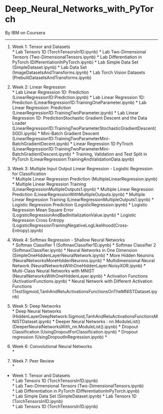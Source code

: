 # Deep_Neural_Networks_with_PyTorch

By IBM on Coursera

--------------------------------------------------------------------------------------------------------------------------------------------------------

1. Week 1: Tensor and Datasets </br>
                * Lab Tensors 1D (TorchTensorsIn1D.ipynb)
                * Lab Two-Dimensional Tensors (Two-DimensionalTensors.ipynb)
                * Lab Differentiation in PyTorch (DifferentiationInPyTorch.ipynb)
                * Lab Simple Data Set (SimpleDataset.ipynb)
                * Lab Data Set (ImageDatasetsAndTransforms.ipynb)
                * Lab Torch Vision Datasets (PrebuiltDatasetsAndTransforms.ipynb)

2. Week 2: Linear Regression </br>
                * Lab Linear Regression 1D: Prediction (LinearRegression1D:Prediction.ipynb)
                * Lab Linear Regression 1D: Prediction (LinearRegression1D:TrainingOneParameter.ipynb)
                * Lab Linear Regression: Prediction (LinearRegression1D:TrainingTwoParameter.ipynb)
                * Lab Linear Regression 1D: PredictionStochastic Gradient Descent and the Data Loader (LinearRegression1D:TrainingTwoParameterStochasticGradientDescent(SGD).ipynb)
                * Mini-Batch Gradient Descent (LinearRegression1D:TrainingTwoParameterMini-BatchGradientDecent.ipynb)
                * Linear Regression 1D PyTroch (LinearRegression1D:TrainingTwoParameterMini-BatchGradientDescent.ipynb)
                * Training, Validation and Test Split in PyTorch (LinearRegression:TrainingAndValidationData.ipynb)

3. Week 3: Multiple Input Output Linear Regression - Logistic Regression for Classification </br>
                * Multiple Linear Regression Prediction (MultipleLinearRegression.ipynb)
                * Multiple Linear Regression Training (LinearRegressionMultipleOutputs1.ipynb)
                * Multiple Linear Regression Prediction (LinearRegressionWithMultipleOutputs.ipynb)
                * Multiple Linear Regression Training (LinearRegressionMultipleOutputs1.ipynb)
                * Logistic Regression Prediction (LogisticRegression.ipynb)
                * Logistic Regression Mean Square Error (LogisticRegressionAndBadInitializationValue.ipynb)
                * Logistic Regression Cross Entropy (LogisticRegressionTrainingNegativeLogLikelihood(Cross-Entropy).ipynb)

4. Week 4: Softmax Regression - Shallow Neural Networks </br>
                * Softmax Classifier 1 (SoftmaxClassifier1D.ipynb)
                * Softmax Classifier 2 (SoftmaxClassifier.ipynb)
                * Neural Networks in One Dimension (SimpleOneHiddenLayerNeuralNetwork.ipynb)
                * More Hidden Neurons (NeuralNetworksMoreHiddenNeurons.ipynb)
                * Multidimensional Neural Network (NeuralNetworksWithOneHiddenLayer:NoisyXOR.ipynb)
                * Multi-Class Neural Networks with MNIST (NeuralNetworksWithOneHiddenLayer.ipynb)
                * Activation Functions (ActivationFunctions.ipynb)
                * Neural Network with Different Activation Functions (TestSigmoid,TanhAndReluActivationsFunctionsOnTheMNISTDataset.ipynb)

5. Week 5: Deep Networks </br>
                * Deep Neural Networks (HiddenLayerDeepNetwork:Sigmoid,TanhAndReluActivationsFunctionsMNISTDataset.ipynb)
                * Deeper Neural Networks : nn.ModuleList() (DeeperNeuralNetworksWith_nn.ModuleList().ipynb)
                * Dropout Classification (UsingDropoutForClassification.ipynb)
                * Dropout regression (UsingDropoutInRegression.ipynb)
                *
                
6. Week 6: Convolutional Neural Networks </br>
                *
                
7. Week 7: Peer Review </br>
                *


* Week 1: Tensor and Datasets </br>
        * Lab Tensors 1D (TorchTensorsIn1D.ipynb)    
        * Lab Two-Dimensional Tensors (Two-DimensionalTensors.ipynb)       
        * Lab Differentiation in PyTorch (DifferentiationInPyTorch.ipynb)      
        * Lab Simple Data Set (SimpleDataset.ipynb)
        * Lab Tensors 1D (TorchTensorsIn1D.ipynb)  
        * Lab Tensors 1D (TorchTensorsIn1D.ipynb)  

